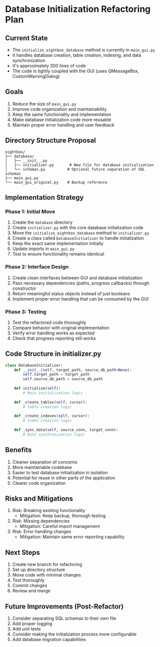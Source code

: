 # Database Initialization Refactoring Plan

## Current State
- The `initialize_eightbox_database` method is currently in `main_gui.py`
- It handles database creation, table creation, indexing, and data synchronization
- It's approximately 300 lines of code
- The code is tightly coupled with the GUI (uses QMessageBox, CustomWarningDialog)

## Goals
1. Reduce the size of `main_gui.py`
2. Improve code organization and maintainability
3. Keep the same functionality and implementation
4. Make database initialization code more reusable
5. Maintain proper error handling and user feedback

## Directory Structure Proposal
```
eightbox/
├── database/
│   ├── __init__.py
│   ├── initializer.py       # New file for database initialization
│   └── schemas.py          # Optional future separation of SQL schemas
├── main_gui.py
└── main_gui_original.py    # Backup reference
```

## Implementation Strategy

### Phase 1: Initial Move
1. Create the `database` directory
2. Create `initializer.py` with the core database initialization code
3. Move the `initialize_eightbox_database` method to `initializer.py`
4. Create a class called `DatabaseInitializer` to handle initialization
5. Keep the exact same implementation initially
6. Update imports in `main_gui.py`
7. Test to ensure functionality remains identical

### Phase 2: Interface Design
1. Create clean interfaces between GUI and database initialization
2. Pass necessary dependencies (paths, progress callbacks) through constructor
3. Return meaningful status objects instead of just booleans
4. Implement proper error handling that can be consumed by the GUI

### Phase 3: Testing
1. Test the refactored code thoroughly
2. Compare behavior with original implementation
3. Verify error handling works as expected
4. Check that progress reporting still works

## Code Structure in initializer.py
```python
class DatabaseInitializer:
    def __init__(self, target_path, source_db_path=None):
        self.target_path = target_path
        self.source_db_path = source_db_path
        
    def initialize(self):
        # Main initialization logic
        
    def _create_tables(self, cursor):
        # Table creation logic
        
    def _create_indexes(self, cursor):
        # Index creation logic
        
    def _sync_data(self, source_conn, target_conn):
        # Data synchronization logic
```

## Benefits
1. Cleaner separation of concerns
2. More maintainable codebase
3. Easier to test database initialization in isolation
4. Potential for reuse in other parts of the application
5. Clearer code organization

## Risks and Mitigations
1. Risk: Breaking existing functionality
   - Mitigation: Keep backup, thorough testing
2. Risk: Missing dependencies
   - Mitigation: Careful import management
3. Risk: Error handling changes
   - Mitigation: Maintain same error reporting capability

## Next Steps
1. Create new branch for refactoring
2. Set up directory structure
3. Move code with minimal changes
4. Test thoroughly
5. Commit changes
6. Review and merge

## Future Improvements (Post-Refactor)
1. Consider separating SQL schemas to their own file
2. Add proper logging
3. Add unit tests
4. Consider making the initialization process more configurable
5. Add database migration capabilities 